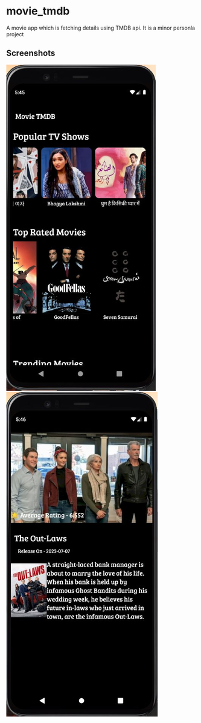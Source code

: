 # movie_tmdb

A movie app which is fetching details using TMDB api. It is a minor personla project 

## Screenshots

![Screenshot 1](assets/images/1.jpg)
![Screenshot 2](assets/images/2.jpg)